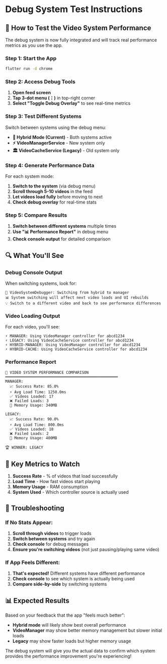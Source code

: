 # Debug System Test Instructions

## 🚀 How to Test the Video System Performance

The debug system is now fully integrated and will track real performance metrics as you use the app.

### Step 1: Start the App
```bash
flutter run -d chrome
```

### Step 2: Access Debug Tools
1. **Open feed screen**
2. **Tap 3-dot menu (⋮)** in top-right corner
3. **Select "Toggle Debug Overlay"** to see real-time metrics

### Step 3: Test Different Systems
Switch between systems using the debug menu:
- **🔀 Hybrid Mode (Current)** - Both systems active
- **⚡ VideoManagerService** - New system only
- **🏛️ VideoCacheService (Legacy)** - Old system only

### Step 4: Generate Performance Data
For each system mode:
1. **Switch to the system** (via debug menu)
2. **Scroll through 5-10 videos** in the feed
3. **Let videos load fully** before moving to next
4. **Check debug overlay** for real-time stats

### Step 5: Compare Results
1. **Switch between different systems** multiple times
2. **Use "📊 Performance Report"** in debug menu
3. **Check console output** for detailed comparison

## 🔍 What You'll See

### Debug Console Output
When switching systems, look for:
```
🔄 VideoSystemDebugger: Switching from hybrid to manager
📊 System switching will affect next video loads and UI rebuilds
💡 Switch to a different video and back to see performance differences
```

### Video Loading Output
For each video, you'll see:
```
⚡ MANAGER: Using VideoManager controller for abcd1234
⚡ LEGACY: Using VideoCacheService controller for abcd1234  
⚡ HYBRID-MANAGER: Using VideoManager controller for abcd1234
⚡ HYBRID-CACHE: Using VideoCacheService controller for abcd1234
```

### Performance Report
```
🏁 VIDEO SYSTEM PERFORMANCE COMPARISON
══════════════════════════════════════════════════
MANAGER:
  📈 Success Rate: 85.0%
  ⚡ Avg Load Time: 1250.0ms
  ✅ Videos Loaded: 17
  ❌ Failed Loads: 3
  🧠 Memory Usage: 340MB

LEGACY:
  📈 Success Rate: 90.0%
  ⚡ Avg Load Time: 800.0ms
  ✅ Videos Loaded: 18
  ❌ Failed Loads: 2
  🧠 Memory Usage: 400MB

🏆 WINNER: LEGACY
```

## 🎯 Key Metrics to Watch

1. **Success Rate** - % of videos that load successfully
2. **Load Time** - How fast videos start playing  
3. **Memory Usage** - RAM consumption
4. **System Used** - Which controller source is actually used

## 🔧 Troubleshooting

### If No Stats Appear:
1. **Scroll through videos** to trigger loads
2. **Switch between systems** and try again
3. **Check console** for debug messages
4. **Ensure you're switching videos** (not just pausing/playing same video)

### If App Feels Different:
1. **That's expected!** Different systems have different performance
2. **Check console** to see which system is actually being used
3. **Compare side-by-side** by switching systems

## 📊 Expected Results

Based on your feedback that the app "feels much better":

- **Hybrid mode** will likely show best overall performance
- **VideoManager** may show better memory management but slower initial loads
- **Legacy** may show faster loads but higher memory usage

The debug system will give you the actual data to confirm which system provides the performance improvement you're experiencing!